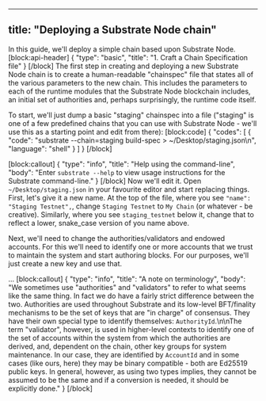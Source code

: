 <!--
Copyright 2019 Parity Technologies

Licensed under the Apache License, Version 2.0 (the "License");
you may not use this file except in compliance with the License.
You may obtain a copy of the License at

    http://www.apache.org/licenses/LICENSE-2.0

Unless required by applicable law or agreed to in writing, software
distributed under the License is distributed on an "AS IS" BASIS,
WITHOUT WARRANTIES OR CONDITIONS OF ANY KIND, either express or implied.
See the License for the specific language governing permissions and
limitations under the License.
-->

---
title: "Deploying a Substrate Node chain"
---
In this guide, we'll deploy a simple chain based upon Substrate Node.
[block:api-header]
{
  "type": "basic",
  "title": "1. Craft a Chain Specification file"
}
[/block]
The first step in creating and deploying a new Substrate Node chain is to create a human-readable "chainspec" file that states all of the various parameters to the new chain. This includes the parameters to each of the runtime modules that the Substrate Node blockchain includes, an initial set of authorities and, perhaps surprisingly, the runtime code itself.

To start, we'll just dump a basic "staging" chainspec into a file ("staging" is one of a few predefined chains that you can use with Substrate Node - we'll use this as a starting point and edit from there):
[block:code]
{
  "codes": [
    {
      "code": "substrate --chain=staging build-spec > ~/Desktop/staging.json\n",
      "language": "shell"
    }
  ]
}
[/block]

[block:callout]
{
  "type": "info",
  "title": "Help using the command-line",
  "body": "Enter `substrate --help` to view usage instructions for the Substrate command-line."
}
[/block]
Now we'll edit it. Open `~/Desktop/staging.json` in your favourite editor and start replacing things. First, let's give it a new name. At the top of the file, where you see `"name": "Staging Testnet",`, change `Staging Testnet` to `My Chain` (or whatever - be creative). Similarly, where you see `staging_testnet` below it, change that to reflect a lower, snake_case version of you name above.

Next, we'll need to change the authorities/validators and endowed accounts. For this we'll need to identify one or more accounts that we trust to maintain the system and start authoring blocks. For our purposes, we'll just create a new key and use that.

...
[block:callout]
{
  "type": "info",
  "title": "A note on terminology",
  "body": "We sometimes use \"authorities\" and \"validators\" to refer to what seems like the same thing. In fact we do have a fairly strict difference between the two. Authorities are used throughout Substrate and its low-level BFT/finality mechanisms to be the set of keys that are \"in charge\" of consensus. They have their own special type to identify themselves: `AuthorityId`.\n\nThe term \"validator\", however, is used in higher-level contexts to identify one of the set of accounts within the system from which the authorities are derived, and, dependent on the chain, other key groups for system maintenance. In our case, they are identified by `AccountId` and in some cases (like ours, here) they may be binary compatible - both are Ed25519 public keys. In general, however, as using two types implies, they cannot be assumed to be the same and if a conversion is needed, it should be explicitly done."
}
[/block]